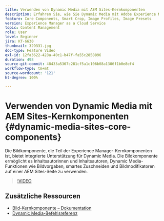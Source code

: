 ```yaml
---
title: Verwenden von Dynamic Media mit AEM Sites-Kernkomponenten
description: Erfahren Sie, wie Sie Dynamic Media mit Adobe Experience Manager Sites verwenden. Die Bildkomponente, die Teil der Experience Manager-Kernkomponenten ist, bietet integrierte Unterstützung für Dynamic Media. Die Bildkomponente ermöglicht es Inhaltsautorinnen und Inhaltsautoren, Dynamic Media-Funktionen wie Bildvorgaben, smartes Zuschneiden und Bildmodifikatoren auf einer AEM Sites-Seite zu verwenden.
feature: Core Components, Smart Crop, Image Profiles, Image Presets
version: Experience Manager as a Cloud Service
topic: Content Management
role: User
level: Beginner
jira: KT-6630
thumbnail: 329331.jpg
doc-type: Feature Video
exl-id: 12fa3622-428a-40c1-b47f-fa55c2858896
duration: 498
source-git-commit: 48433a5367c281cf5a1c106b08a1306f1b0e8ef4
workflow-type: tm+mt
source-wordcount: '121'
ht-degree: 100%

---
```


# Verwenden von Dynamic Media mit AEM Sites-Kernkomponenten {#dynamic-media-sites-core-components}

Die Bildkomponente, die Teil der Experience Manager-Kernkomponenten ist, bietet integrierte Unterstützung für Dynamic Media. Die Bildkomponente ermöglicht es Inhaltsautorinnen und Inhaltsautoren, Dynamic Media-Funktionen wie Bildvorgaben, smartes Zuschneiden und Bildmodifikatoren auf einer AEM Sites-Seite zu verwenden.

>[!VIDEO](https://video.tv.adobe.com/v/329331?quality=12&learn=on)

## Zusätzliche Ressourcen

* [Bild-Kernkomponente – Dokumentation](https://experienceleague.adobe.com/docs/experience-manager-core-components/using/components/image.html?lang=de#dynamic-media)
* [Dynamic Media-Befehlsreferenz](https://experienceleague.adobe.com/docs/dynamic-media-developer-resources/image-serving-api/image-serving-api/http-protocol-reference/command-reference/c-command-reference.html?lang=de#image-serving-api)
